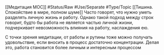[[Медитация MOC]] #Status/Raw #Use/Separate #Type/Topic [[Тишина. Спокойствие в мире, полном шуме]]
Часто говорят, что нужно уметь разделять личную жизнь и работу. Однако такой подход между строк говорит, будто бы работа не является частью личной жизни, подчеркивает невозможность влияния на работу, наслаждения ею.

С точки зрения медитации, от работы и рутины тоже можно получать удовольствие, если вносить в процесс достаточно концентрации. Делая это, работа становится более личным и интересным процессом